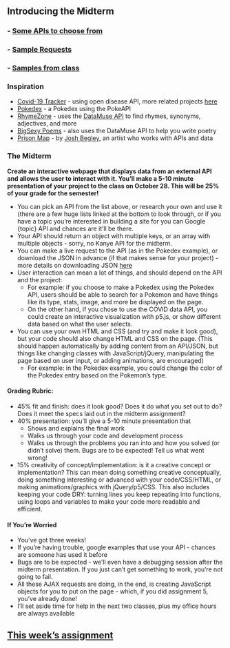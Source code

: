 ## Introducing the Midterm

### - [Some APIs to choose from](apis.md)
### - [Sample Requests](AJAX_exercise.md)
### - [Samples from class](https://drive.google.com/file/d/12P8bUZlKlimvJX0EN9iGEuezo31ROGV-/view?usp=sharing)

### Inspiration

- [Covid-19 Tracker](https://viruscovid.tech/) - using open disease API, more related projects [here](https://github.com/disease-sh/awesome-novelcovid)
- [Pokedex](https://pokedex.org/) - a Pokedex using the PokeAPI
- [RhymeZone](https://rhymezone.com/) - uses the [DataMuse API](https://www.datamuse.com/api/) to find rhymes, synonyms, adjectives, and more
- [BigSexy Poems](https://bennadel.github.io/big-sexy-poems-poc/) - also uses the DataMuse API to help you write poetry
- [Prison Map](http://prisonmap.com/) - by [Josh Begley](https://joshbegley.com/), an artist who works with APIs and data


### The Midterm

**Create an interactive webpage that displays data from an external API and allows the user to interact with it. You’ll make a 5-10 minute presentation of your project to the class on October 28. This will be 25% of your grade for the semester!**

- You can pick an API from the list above, or research your own and use it (there are a few huge lists linked at the bottom to look through, or if you have a topic you’re interested in building a site for you can Google {topic} API and chances are it’ll be there.
- Your API should return an object with multiple keys, or an array with multiple objects - sorry, no Kanye API for the midterm.
- You can make a live request to the API (as in the Pokedex example), or download the JSON in advance (if that makes sense for your project) - more details on downloading JSON [here](local_json.md)
- User interaction can mean a lot of things, and should depend on the API and the project:
  - For example: if you choose to make a Pokedex using the Pokedex API, users should be able to search for a Pokemon and have things like its type, stats, image, and more be displayed on the page.
  - On the other hand, if you chose to use the COVID data API, you could create an interactive visualization with p5.js, or show different data based on what the user selects.
- You can use your own HTML and CSS (and try and make it look good), but your code should also change HTML and CSS on the page. (This should happen automatically by adding content from an API/JSON, but things like changing classes with JavaScript/jQuery, manipulating the page based on user input, or adding animations, are encouraged)
  - For example: in the Pokedex example, you could change the color of the Pokedex entry based on the Pokemon’s type.

#### Grading Rubric:

- 45% fit and finish: does it look good? Does it do what you set out to do? Does it meet the specs laid out in the midterm assignment? 
- 40% presentation: you’ll give a 5-10 minute presentation that
  - Shows and explains the final work
  - Walks us through your code and development process 
  - Walks us through the problems you ran into and how you solved (or didn’t solve) them. Bugs are to be expected! Tell us what went wrong!
- 15% creativity of concept/implementation: is it a creative concept or implementation? This can mean doing something creative conceptually, doing something interesting or advanced with your code/CSS/HTML, or making animations/graphics with jQuery/p5/CSS. This also includes keeping your code DRY: turning lines you keep repeating into functions, using loops and variables to make your code more readable and efficient.

#### If You’re Worried

- You’ve got three weeks!
- If you’re having trouble, google examples that use your API - chances are someone has used it before
- Bugs are to be expected - we’ll even have a debugging session after the midterm presentation. If you just can’t get something to work, you’re not going to fail.
- All these AJAX requests are doing, in the end, is creating JavaScript objects for you to put on the page - which, if you did assignment 5, you’ve already done!
- I’ll set aside time for help in the next two classes, plus my office hours are always available

## [This week’s assignment](assignment.md)
